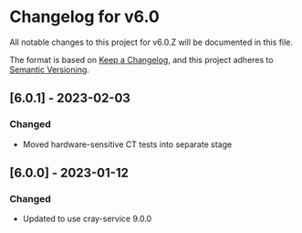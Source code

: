 # Changelog for v6.0

All notable changes to this project for v6.0.Z will be documented in this file.

The format is based on [Keep a Changelog](https://keepachangelog.com/en/1.0.0/),
and this project adheres to [Semantic Versioning](https://semver.org/spec/v2.0.0.html).

## [6.0.1] - 2023-02-03

### Changed

- Moved hardware-sensitive CT tests into separate stage

## [6.0.0] - 2023-01-12

### Changed

- Updated to use cray-service 9.0.0
